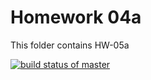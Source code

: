 # Homework 04a
 
This folder contains HW-05a

[![build status of master](https://app.travis-ci.com/siddhantkumar052/GitHubApi567-hw4a.svg?branch=main)](https://app.travis-ci.com/siddhantkumar052/GitHubApi567-hw4a.svg?branch=main)

